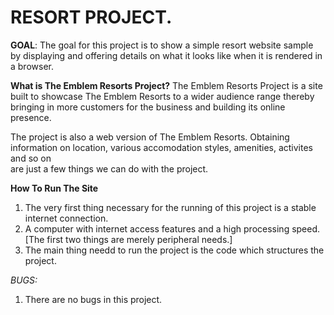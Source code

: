 # RESORT PROJECT.
**GOAL**: The goal for this project is to show a simple resort website sample by displaying and offering details on what it looks like when it 
is rendered in a browser.

**What is The Emblem Resorts Project?** 
The Emblem Resorts Project is a site built to showcase The Emblem Resorts to a wider audience range thereby bringing in more customers for the 
business and building its online presence.

The project is also a web version of The Emblem Resorts. Obtaining information on location, various accomodation styles, amenities, activites and so on  
are just a few things we can do with the project. 

**How To Run The Site**
1. The very first thing necessary for the running of this project is a stable internet connection.
2. A computer with internet access features and a high processing speed. [The first two things are merely peripheral needs.]
3. The main thing needd to run the project is the code which structures the project.

*BUGS:* 
1. There are no bugs in this project.
